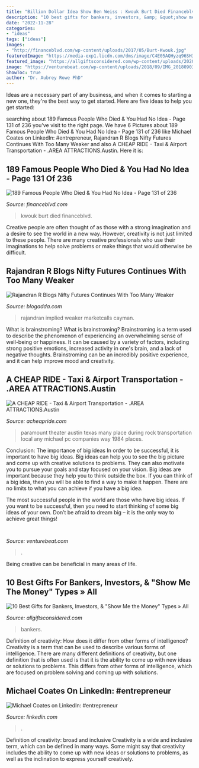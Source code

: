 ```yaml
---
title: "Billion Dollar Idea Show Ben Weiss : Kwouk Burt Died Financeblvd"
description: "10 best gifts for bankers, investors, &amp; &quot;show me the money&quot; types » all"
date: "2022-11-28"
categories:
- "ideas"
tags: ["ideas"]
images:
- "http://financeblvd.com/wp-content/uploads/2017/05/Burt-Kwouk.jpg"
featuredImage: "https://media-exp1.licdn.com/dms/image/C4E05AQHyzq96SH3ErA/videocover-high/0/1650391758282?e=2147483647&amp;v=beta&amp;t=qCj9dWtUUiFEY7ZBRilqgej4K4Ycf80NkESiWRNB_NA"
featured_image: "https://allgiftsconsidered.com/wp-content/uploads/2020/01/best-gifts-for-bankers-and-investors-personalized-letter-bank.jpg"
image: "https://venturebeat.com/wp-content/uploads/2018/09/IMG_20180903_102707-1.jpg?w=757"
ShowToc: true
author: "Dr. Aubrey Rowe PhD"
---
```



Ideas are a necessary part of any business, and when it comes to starting a new one, they're the best way to get started. Here are five ideas to help you get started: 

	

		
searching about 189 Famous People Who Died &amp; You Had No Idea - Page 131 of 236 you've visit to the right page. We have 6 Pictures about 189 Famous People Who Died &amp; You Had No Idea - Page 131 of 236 like Michael Coates on LinkedIn: #entrepreneur, Rajandran R Blogs Nifty Futures Continues With Too Many Weaker and also A CHEAP RIDE - Taxi &amp; Airport Transportation - .AREA ATTRACTIONS.Austin. Here it is:
		
    
## 189 Famous People Who Died &amp; You Had No Idea - Page 131 Of 236

<img loading=lazy src="http://financeblvd.com/wp-content/uploads/2017/05/Burt-Kwouk.jpg" onerror="this.onerror=null;this.src='https://tse1.mm.bing.net/th?id=OIP.H7Inu5T3XpFGkIVMIGjlxgHaE7&amp;pid=15.1';" alt="189 Famous People Who Died &amp; You Had No Idea - Page 131 of 236">

_Source: financeblvd.com_

>kwouk burt died financeblvd. 

	

Creative people are often thought of as those with a strong imagination and a desire to see the world in a new way. However, creativity is not just limited to these people. There are many creative professionals who use their imaginations to help solve problems or make things that would otherwise be difficult.

    
## Rajandran R Blogs Nifty Futures Continues With Too Many Weaker

<img loading=lazy src="https://i0.wp.com/www.marketcalls.in/wp-content/uploads/2018/05/NFMAY-5-Min-18_05_18.jpg?ssl=1" onerror="this.onerror=null;this.src='https://tse4.mm.bing.net/th?id=OIP.qKJPoZZnuaocrdtfN4D2BAHaDz&amp;pid=15.1';" alt="Rajandran R Blogs Nifty Futures Continues With Too Many Weaker">

_Source: blogadda.com_

>rajandran implied weaker marketcalls cayman. 

	

What is brainstroming?
What is brainstroming? Brainstroming is a term used to describe the phenomenon of experiencing an overwhelming sense of well-being or happiness. It can be caused by a variety of factors, including strong positive emotions, increased activity in one's brain, and a lack of negative thoughts. Brainstroming can be an incredibly positive experience, and it can help improve mood and creativity.

    
## A CHEAP RIDE - Taxi &amp; Airport Transportation - .AREA ATTRACTIONS.Austin

<img loading=lazy src="http://acheapride.com/yahoo_site_admin/assets/images/A_Cheap_Ride_-_Web_Site_Photos_-_Paramount_Theater_-_08-11.241193104_std.jpg" onerror="this.onerror=null;this.src='https://tse2.mm.bing.net/th?id=OIP.6rLS0y8vMuNfiGnz7PjqkgAAAA&amp;pid=15.1';" alt="A CHEAP RIDE - Taxi &amp; Airport Transportation - .AREA ATTRACTIONS.Austin">

_Source: acheapride.com_

>paramount theater austin texas many place during rock transportation local any michael pc companies way 1984 places. 

	

Conclusion: The importance of big ideas
In order to be successful, it is important to have big ideas. Big ideas can help you to see the big picture and come up with creative solutions to problems. They can also motivate you to pursue your goals and stay focused on your vision.
Big ideas are important because they help you to think outside the box. If you can think of a big idea, then you will be able to find a way to make it happen. There are no limits to what you can achieve if you have a big idea.

The most successful people in the world are those who have big ideas. If you want to be successful, then you need to start thinking of some big ideas of your own. Don’t be afraid to dream big – it is the only way to achieve great things!

    
## 

<img loading=lazy src="https://venturebeat.com/wp-content/uploads/2018/09/IMG_20180903_102707-1.jpg?w=757" onerror="this.onerror=null;this.src='https://tse3.mm.bing.net/th?id=OIP.Dnhhdm2edEw4m6F1HTB_ZgHaF3&amp;pid=15.1';" alt="">

_Source: venturebeat.com_

>. 

	

Being creative can be beneficial in many areas of life.

    
## 10 Best Gifts For Bankers, Investors, &amp; &quot;Show Me The Money&quot; Types » All

<img loading=lazy src="https://allgiftsconsidered.com/wp-content/uploads/2020/01/best-gifts-for-bankers-and-investors-personalized-letter-bank.jpg" onerror="this.onerror=null;this.src='https://tse2.mm.bing.net/th?id=OIP.bwAVqSAw96Y69STH7gemJAHaHa&amp;pid=15.1';" alt="10 Best Gifts for Bankers, Investors, &amp; &quot;Show Me the Money&quot; Types » All">

_Source: allgiftsconsidered.com_

>bankers. 

	

Definition of creativity: How does it differ from other forms of intelligence?
Creativity is a term that can be used to describe various forms of intelligence. There are many different definitions of creativity, but one definition that is often used is that it is the ability to come up with new ideas or solutions to problems. This differs from other forms of intelligence, which are focused on problem solving and coming up with solutions.

    
## Michael Coates On LinkedIn: #entrepreneur

<img loading=lazy src="https://media-exp1.licdn.com/dms/image/C4E05AQHyzq96SH3ErA/videocover-high/0/1650391758282?e=2147483647&amp;v=beta&amp;t=qCj9dWtUUiFEY7ZBRilqgej4K4Ycf80NkESiWRNB_NA" onerror="this.onerror=null;this.src='https://tse1.mm.bing.net/th?id=OIP.AyJBL_5pxrLcnOo2T0BItAHaEK&amp;pid=15.1';" alt="Michael Coates on LinkedIn: #entrepreneur">

_Source: linkedin.com_

>. 

	

Definition of creativity: broad and inclusive
Creativity is a wide and inclusive term, which can be defined in many ways. Some might say that creativity includes the ability to come up with new ideas or solutions to problems, as well as the inclination to express yourself creatively.

